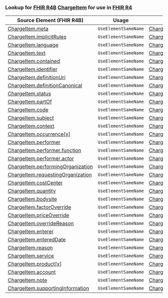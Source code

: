 ### Lookup for [FHIR R4B](https://hl7.org/fhir/R4B/) [ChargeItem](https://hl7.org/fhir/R4B/ChargeItem.html) for use in [FHIR R4](https://hl7.org/fhir/R4/)

| Source Element (FHIR R4B) | Usage | Target |
| -------------- | ----- | ------ |
| [ChargeItem.meta](https://hl7.org/fhir/R4B/ChargeItem.html#resource) | `UseElementSameName` | [ChargeItem.meta](https://hl7.org/fhir/R4/ChargeItem.html#resource) |
| [ChargeItem.implicitRules](https://hl7.org/fhir/R4B/ChargeItem.html#resource) | `UseElementSameName` | [ChargeItem.implicitRules](https://hl7.org/fhir/R4/ChargeItem.html#resource) |
| [ChargeItem.language](https://hl7.org/fhir/R4B/ChargeItem.html#resource) | `UseElementSameName` | [ChargeItem.language](https://hl7.org/fhir/R4/ChargeItem.html#resource) |
| [ChargeItem.text](https://hl7.org/fhir/R4B/ChargeItem.html#resource) | `UseElementSameName` | [ChargeItem.text](https://hl7.org/fhir/R4/ChargeItem.html#resource) |
| [ChargeItem.contained](https://hl7.org/fhir/R4B/ChargeItem.html#resource) | `UseElementSameName` | [ChargeItem.contained](https://hl7.org/fhir/R4/ChargeItem.html#resource) |
| [ChargeItem.identifier](https://hl7.org/fhir/R4B/ChargeItem.html#resource) | `UseElementSameName` | [ChargeItem.identifier](https://hl7.org/fhir/R4/ChargeItem.html#resource) |
| [ChargeItem.definitionUri](https://hl7.org/fhir/R4B/ChargeItem.html#resource) | `UseElementSameName` | [ChargeItem.definitionUri](https://hl7.org/fhir/R4/ChargeItem.html#resource) |
| [ChargeItem.definitionCanonical](https://hl7.org/fhir/R4B/ChargeItem.html#resource) | `UseElementSameName` | [ChargeItem.definitionCanonical](https://hl7.org/fhir/R4/ChargeItem.html#resource) |
| [ChargeItem.status](https://hl7.org/fhir/R4B/ChargeItem.html#resource) | `UseElementSameName` | [ChargeItem.status](https://hl7.org/fhir/R4/ChargeItem.html#resource) |
| [ChargeItem.partOf](https://hl7.org/fhir/R4B/ChargeItem.html#resource) | `UseElementSameName` | [ChargeItem.partOf](https://hl7.org/fhir/R4/ChargeItem.html#resource) |
| [ChargeItem.code](https://hl7.org/fhir/R4B/ChargeItem.html#resource) | `UseElementSameName` | [ChargeItem.code](https://hl7.org/fhir/R4/ChargeItem.html#resource) |
| [ChargeItem.subject](https://hl7.org/fhir/R4B/ChargeItem.html#resource) | `UseElementSameName` | [ChargeItem.subject](https://hl7.org/fhir/R4/ChargeItem.html#resource) |
| [ChargeItem.context](https://hl7.org/fhir/R4B/ChargeItem.html#resource) | `UseElementSameName` | [ChargeItem.context](https://hl7.org/fhir/R4/ChargeItem.html#resource) |
| [ChargeItem.occurrence[x]](https://hl7.org/fhir/R4B/ChargeItem.html#resource) | `UseElementSameName` | [ChargeItem.occurrence[x]](https://hl7.org/fhir/R4/ChargeItem.html#resource) |
| [ChargeItem.performer](https://hl7.org/fhir/R4B/ChargeItem.html#resource) | `UseElementSameName` | [ChargeItem.performer](https://hl7.org/fhir/R4/ChargeItem.html#resource) |
| [ChargeItem.performer.function](https://hl7.org/fhir/R4B/ChargeItem.html#resource) | `UseElementSameName` | [ChargeItem.performer.function](https://hl7.org/fhir/R4/ChargeItem.html#resource) |
| [ChargeItem.performer.actor](https://hl7.org/fhir/R4B/ChargeItem.html#resource) | `UseElementSameName` | [ChargeItem.performer.actor](https://hl7.org/fhir/R4/ChargeItem.html#resource) |
| [ChargeItem.performingOrganization](https://hl7.org/fhir/R4B/ChargeItem.html#resource) | `UseElementSameName` | [ChargeItem.performingOrganization](https://hl7.org/fhir/R4/ChargeItem.html#resource) |
| [ChargeItem.requestingOrganization](https://hl7.org/fhir/R4B/ChargeItem.html#resource) | `UseElementSameName` | [ChargeItem.requestingOrganization](https://hl7.org/fhir/R4/ChargeItem.html#resource) |
| [ChargeItem.costCenter](https://hl7.org/fhir/R4B/ChargeItem.html#resource) | `UseElementSameName` | [ChargeItem.costCenter](https://hl7.org/fhir/R4/ChargeItem.html#resource) |
| [ChargeItem.quantity](https://hl7.org/fhir/R4B/ChargeItem.html#resource) | `UseElementSameName` | [ChargeItem.quantity](https://hl7.org/fhir/R4/ChargeItem.html#resource) |
| [ChargeItem.bodysite](https://hl7.org/fhir/R4B/ChargeItem.html#resource) | `UseElementSameName` | [ChargeItem.bodysite](https://hl7.org/fhir/R4/ChargeItem.html#resource) |
| [ChargeItem.factorOverride](https://hl7.org/fhir/R4B/ChargeItem.html#resource) | `UseElementSameName` | [ChargeItem.factorOverride](https://hl7.org/fhir/R4/ChargeItem.html#resource) |
| [ChargeItem.priceOverride](https://hl7.org/fhir/R4B/ChargeItem.html#resource) | `UseElementSameName` | [ChargeItem.priceOverride](https://hl7.org/fhir/R4/ChargeItem.html#resource) |
| [ChargeItem.overrideReason](https://hl7.org/fhir/R4B/ChargeItem.html#resource) | `UseElementSameName` | [ChargeItem.overrideReason](https://hl7.org/fhir/R4/ChargeItem.html#resource) |
| [ChargeItem.enterer](https://hl7.org/fhir/R4B/ChargeItem.html#resource) | `UseElementSameName` | [ChargeItem.enterer](https://hl7.org/fhir/R4/ChargeItem.html#resource) |
| [ChargeItem.enteredDate](https://hl7.org/fhir/R4B/ChargeItem.html#resource) | `UseElementSameName` | [ChargeItem.enteredDate](https://hl7.org/fhir/R4/ChargeItem.html#resource) |
| [ChargeItem.reason](https://hl7.org/fhir/R4B/ChargeItem.html#resource) | `UseElementSameName` | [ChargeItem.reason](https://hl7.org/fhir/R4/ChargeItem.html#resource) |
| [ChargeItem.service](https://hl7.org/fhir/R4B/ChargeItem.html#resource) | `UseElementSameName` | [ChargeItem.service](https://hl7.org/fhir/R4/ChargeItem.html#resource) |
| [ChargeItem.product[x]](https://hl7.org/fhir/R4B/ChargeItem.html#resource) | `UseElementSameName` | [ChargeItem.product[x]](https://hl7.org/fhir/R4/ChargeItem.html#resource) |
| [ChargeItem.account](https://hl7.org/fhir/R4B/ChargeItem.html#resource) | `UseElementSameName` | [ChargeItem.account](https://hl7.org/fhir/R4/ChargeItem.html#resource) |
| [ChargeItem.note](https://hl7.org/fhir/R4B/ChargeItem.html#resource) | `UseElementSameName` | [ChargeItem.note](https://hl7.org/fhir/R4/ChargeItem.html#resource) |
| [ChargeItem.supportingInformation](https://hl7.org/fhir/R4B/ChargeItem.html#resource) | `UseElementSameName` | [ChargeItem.supportingInformation](https://hl7.org/fhir/R4/ChargeItem.html#resource) |

